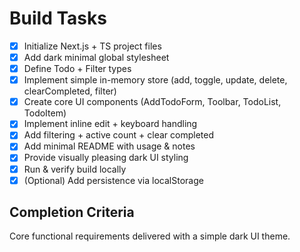# Build Tasks

- [x] Initialize Next.js + TS project files
- [x] Add dark minimal global stylesheet
- [x] Define Todo + Filter types
- [x] Implement simple in-memory store (add, toggle, update, delete, clearCompleted, filter)
- [x] Create core UI components (AddTodoForm, Toolbar, TodoList, TodoItem)
- [x] Implement inline edit + keyboard handling
- [x] Add filtering + active count + clear completed
- [x] Add minimal README with usage & notes
- [x] Provide visually pleasing dark UI styling
- [x] Run & verify build locally
- [x] (Optional) Add persistence via localStorage

## Completion Criteria
Core functional requirements delivered with a simple dark UI theme.
